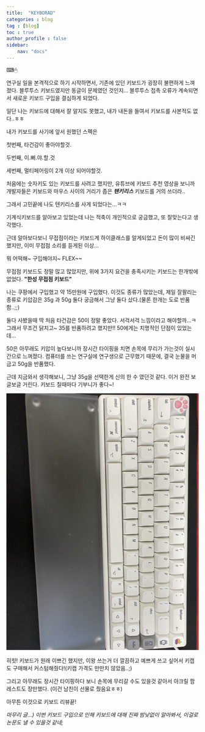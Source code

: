 ```yaml
---
title:  "KEYBORAD"
categories : blog
tag : [blog]
toc : true
author_profile : false
sidebar:
    nav: "docs"
---
```




⌨🖱



연구실 일을 본격적으로 하기 시작하면서, 기존에 있던 키보드가 굉장히 불편하게 느껴졌다. 블루투스 키보드였지만 동글이 문제였던 것인지... 블루투스 접촉 오류가 계속되면서 새로운 키보드 구입을 결심하게 되었다.



일단 나는 키보드에 대해서 잘 알지도 못했고, 내가 내돈을 들여서 키보드를 사본적도 없다..ㅎㅎ



내가 키보드를 사기에 앞서 원했던 스펙은

첫번째, 타건감이 좋아야할것.

두번째, 이.뻐.야.할.것

세번째, 멀티페어링이 2개 이상 되어야할것.

처음에는 숫자키도 있는 키보드를 사려고 했지만,  유튜브에 키보드 추천 영상을 보니까 개발자들은 키보드와 마우스 사이의 거리가 좁은 ***텐키리스*** 키보드를 거의 쓰더라..



그래서 고민끝에 나도 텐키리스를 사게 되었다는...ㅋㅋ

기계식키보드를 알아보고 있었는데 나는 적축이 개인적으로 궁금했고, 또 잘맞는다고 생각했다. 

근데 알아보다보니 무접점이라는 키보드계 하이클래스를 알게되었고 돈이 많이 비싸긴했지만, 이미 무접점 소리를 듣게된 이상...

뭐 어떡해~ 구입해야지~ FLEX~~

무접점 키보드도 정말 많고 많았지만, 위에 3가지 요건을 충족시키는 키보드는 한개밖에 없었다. **"한성 무접점 키보드"**

나는 쿠팡에서 구입했고 약 15만원에 구입했다. 이것도 종류가 많았는데, 제일 잘팔리는 종류로 키압감은 35g 과 50g 둘다 궁금해서 그냥 둘다 샀다.(물론 한개는 도로 반품함..;;)

둘다 사봤을때 딱 처음 타건감은 50이 정말 좋았다. 서걱서걱 느낌이라고 해야할까...ㅋ 그래서 무조건 닭치고~ 35를 반품하려고 했지만!! 50에게는 치명적인 단점이 있었는데...

50은 아무래도 키압이 높다보니까 장시간 타이핑을 치면 손목에 무리가 가는것이 실시간으로 느껴졌다. 컴퓨터를 쓰는 연구실에 연구생으로 근무했기 때문에, 결국 눈물을 머금고 50g을 반품했다.

근데 지금와서 생각해보니, 그냥 35g을 선택한게 신의 한 수 였던것 같다. 이거 완전 보글보글 거린다. 키보드 칠때마다 기부니가 좋다~!



![KakaoTalk_20220728_155616390](../images/2022-07-28/KakaoTalk_20220728_155616390.jpg)



히힛! 키보드가 원래 이쁘긴 했지만, 이왕 쓰는거 더 깔끔하고 예쁘게 쓰고 싶어서 키캡도 구매해서 커스텀해줬다!(키캡 가격도 만만치 않았음..;)

그리고 아무래도 장시간 타이핑하다 보니 손목에 무리갈 수도 있을것 같아서 아크릴 팜레스트도 장만했다. (이건 남친이 선물로 줬음요ㅎㅎ)

아무튼 이것으로 키보드 리뷰끝!





*마무리 글...) 이번 키보드 구입으로 인해 키보드에 대해 진짜 밤낮없이 알아봐서, 이걸로 논문도 낼 수 있을것 같네;*
